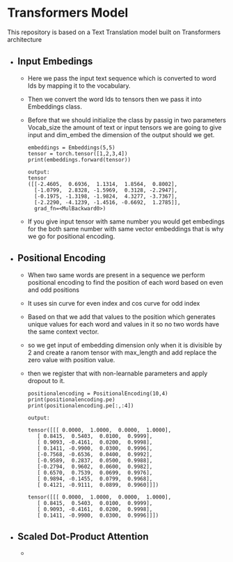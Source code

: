 # Transformers Model
This repository is based on a Text Translation model built on Transformers architecture

* Input Embedings
   - 
   - Here we pass the input text sequence which is converted to word Ids by mapping it to the vocabulary.
   - Then we convert the word Ids to tensors then we pass it into Embeddings class.
   - Before that we should initialize the class by passig in two parameters Vocab_size the amount of text or input tensors we are going to give input and dim_embed the dimension of the output should we get.
  
      ```
      embeddings = Embeddings(5,5)
      tensor = torch.tensor([1,2,3,4])
      print(embeddings.forward(tensor))

      output:
      tensor
      ([[-2.4605,  0.6936,  1.1314,  1.8564,  0.8002],
        [-1.0799,  2.8328, -1.5969,  0.3128, -2.2947],
        [-0.1975, -1.3198, -1.9824,  4.3277, -3.7367],
        [-2.2290, -4.1239, -1.4516, -0.6692,  1.2785]], 
        grad_fn=<MulBackward0>)
      ```
    - If you give input tensor with same number you would get embedings for the both same number with same vector embeddings that is why we go for positional encoding.


* Positional Encoding
  - 
  - When two same words are present in a sequence we perform positional encoding to find the position of each word based on even and odd positions
  - It uses sin curve for even index and cos curve for odd index
  - Based on that we add that values to the position which generates unique values for each word and values in it so no two words have the same context vector.
  - so we get input of embedding dimension only when it is divisible by 2 and create a ranom tensor with max_length and add replace the zero value with position value.
  - then we register that with non-learnable parameters and apply dropout to it.

      ```
      positionalencoding = PositionalEncoding(10,4)
      print(positionalencoding.pe)
      print(positionalencoding.pe[:,:4])

      output:

      tensor([[[ 0.0000,  1.0000,  0.0000,  1.0000],  
         [ 0.8415,  0.5403,  0.0100,  0.9999],  
         [ 0.9093, -0.4161,  0.0200,  0.9998],  
         [ 0.1411, -0.9900,  0.0300,  0.9996],  
         [-0.7568, -0.6536,  0.0400,  0.9992],  
         [-0.9589,  0.2837,  0.0500,  0.9988],  
         [-0.2794,  0.9602,  0.0600,  0.9982],  
         [ 0.6570,  0.7539,  0.0699,  0.9976],  
         [ 0.9894, -0.1455,  0.0799,  0.9968],  
         [ 0.4121, -0.9111,  0.0899,  0.9960]]])

      tensor([[[ 0.0000,  1.0000,  0.0000,  1.0000],  
         [ 0.8415,  0.5403,  0.0100,  0.9999],  
         [ 0.9093, -0.4161,  0.0200,  0.9998],  
         [ 0.1411, -0.9900,  0.0300,  0.9996]]])
      ```

* Scaled Dot-Product Attention
  - 
  - 